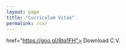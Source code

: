 ```yaml
---
layout: page
title: "Curriculum Vitae"
permalink: /cv/
---
```


href="https://goo.gl/8tq1FH"> Download C.V.
